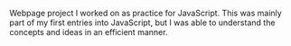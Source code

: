 Webpage project I worked on as practice for JavaScript. This was mainly part of my first entries into JavaScript, but I was able to understand the concepts and ideas in an efficient manner.
